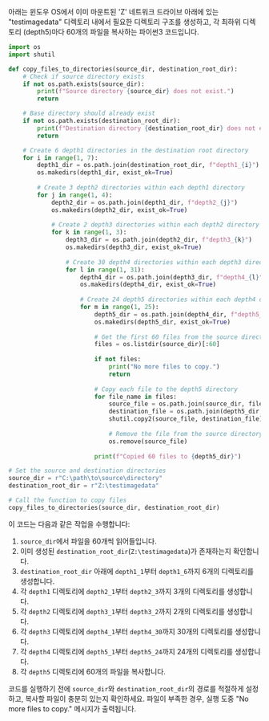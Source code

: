 아래는 윈도우 OS에서 이미 마운트된 'Z' 네트워크 드라이브 아래에 있는 "testimagedata" 디렉토리 내에서 필요한 디렉토리 구조를 생성하고, 각 최하위 디렉토리 (depth5)마다 60개의 파일을 복사하는 파이썬3 코드입니다.

```python
import os
import shutil

def copy_files_to_directories(source_dir, destination_root_dir):
    # Check if source directory exists
    if not os.path.exists(source_dir):
        print(f"Source directory {source_dir} does not exist.")
        return

    # Base directory should already exist
    if not os.path.exists(destination_root_dir):
        print(f"Destination directory {destination_root_dir} does not exist.")
        return

    # Create 6 depth1 directories in the destination root directory
    for i in range(1, 7):
        depth1_dir = os.path.join(destination_root_dir, f"depth1_{i}")
        os.makedirs(depth1_dir, exist_ok=True)
        
        # Create 3 depth2 directories within each depth1 directory
        for j in range(1, 4):
            depth2_dir = os.path.join(depth1_dir, f"depth2_{j}")
            os.makedirs(depth2_dir, exist_ok=True)
            
            # Create 2 depth3 directories within each depth2 directory
            for k in range(1, 3):
                depth3_dir = os.path.join(depth2_dir, f"depth3_{k}")
                os.makedirs(depth3_dir, exist_ok=True)
                
                # Create 30 depth4 directories within each depth3 directory
                for l in range(1, 31):
                    depth4_dir = os.path.join(depth3_dir, f"depth4_{l}")
                    os.makedirs(depth4_dir, exist_ok=True)
                    
                    # Create 24 depth5 directories within each depth4 directory
                    for m in range(1, 25):
                        depth5_dir = os.path.join(depth4_dir, f"depth5_{m}")
                        os.makedirs(depth5_dir, exist_ok=True)
                        
                        # Get the first 60 files from the source directory
                        files = os.listdir(source_dir)[:60]
                        
                        if not files:
                            print("No more files to copy.")
                            return
                        
                        # Copy each file to the depth5 directory
                        for file_name in files:
                            source_file = os.path.join(source_dir, file_name)
                            destination_file = os.path.join(depth5_dir, file_name)
                            shutil.copy2(source_file, destination_file)
                            
                            # Remove the file from the source directory list to avoid copying the same file again
                            os.remove(source_file)
                        
                        print(f"Copied 60 files to {depth5_dir}")

# Set the source and destination directories
source_dir = r"C:\path\to\source\directory"
destination_root_dir = r"Z:\testimagedata"

# Call the function to copy files
copy_files_to_directories(source_dir, destination_root_dir)
```

이 코드는 다음과 같은 작업을 수행합니다:
1. `source_dir`에서 파일을 60개씩 읽어들입니다.
2. 이미 생성된 `destination_root_dir`(`Z:\testimagedata`)가 존재하는지 확인합니다.
3. `destination_root_dir` 아래에 `depth1_1`부터 `depth1_6`까지 6개의 디렉토리를 생성합니다.
4. 각 `depth1` 디렉토리에 `depth2_1`부터 `depth2_3`까지 3개의 디렉토리를 생성합니다.
5. 각 `depth2` 디렉토리에 `depth3_1`부터 `depth3_2`까지 2개의 디렉토리를 생성합니다.
6. 각 `depth3` 디렉토리에 `depth4_1`부터 `depth4_30`까지 30개의 디렉토리를 생성합니다.
7. 각 `depth4` 디렉토리에 `depth5_1`부터 `depth5_24`까지 24개의 디렉토리를 생성합니다.
8. 각 `depth5` 디렉토리에 60개의 파일을 복사합니다.

코드를 실행하기 전에 `source_dir`와 `destination_root_dir`의 경로를 적절하게 설정하고, 복사할 파일이 충분히 있는지 확인하세요. 파일이 부족한 경우, 실행 도중 "No more files to copy." 메시지가 출력됩니다.